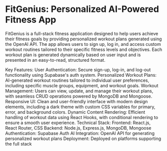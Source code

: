 # FitGenius: Personalized AI-Powered Fitness App
FitGenius is a full-stack fitness application designed to help users achieve their fitness goals by providing personalized workout plans generated using the OpenAI API. The app allows users to sign up, log in, and access custom workout routines tailored to their specific fitness levels and objectives. Each workout plan is generated dynamically based on user input and is presented in an easy-to-read, structured format.

Key Features:
User Authentication: Secure sign-up, log-in, and log-out functionality using Supabase's auth system.
Personalized Workout Plans: AI-generated workout routines tailored to individual user preferences, including specific muscle groups, equipment, and workout goals.
Workout Management: Users can view, update, and manage their workout plans, with seamless CRUD operations powered by MongoDB and Mongoose.
Responsive UI: Clean and user-friendly interface with modern design elements, including a dark theme with custom CSS variables for primary, error, and background colors.
Dynamic Content Rendering: Efficient handling of workout data using React Hooks, with conditional rendering to ensure a smooth user experience.
Technical Stack:
Frontend: React.js, React Router, CSS
Backend: Node.js, Express.js, MongoDB, Mongoose
Authentication: Supabase Auth
AI Integration: OpenAI API for generating personalized workout plans
Deployment: Deployed on platforms supporting the full stack

